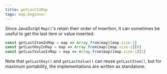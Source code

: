 ```yaml
---
title: getLastInMap
tags: map,beginner
---
```


Since JavaScript `Map()`'s retain their order of insertion, it can sometimes be useful to get the last item or value inserted:

```js
const getLastItemInMap = map => Array.from(map)[map.size-1]
const getLastKeyInMap = map => Array.from(map)[map.size-1][0]
const getLastValueInMap = map => Array.from(map)[map.size-1][1]
```

Note that `getLastKey()` and `getLastValue()` can reuse `getLastItem()`, but for maximum portability, the implementations are written as standalone.
